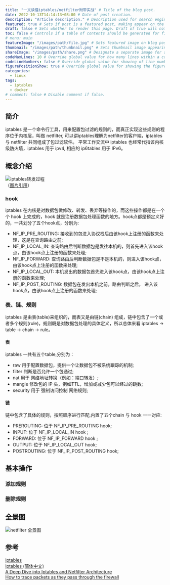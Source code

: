 ```yaml
---
title: "一文读懂iptables/netfilter附带实战" # Title of the blog post.
date: 2022-10-13T14:14:13+08:00 # Date of post creation.
description: "Article description." # Description used for search engine.
featured: true # Sets if post is a featured post, making appear on the home page side bar.
draft: false # Sets whether to render this page. Draft of true will not be rendered.
toc: false # Controls if a table of contents should be generated for first-level links automatically.
# menu: main
featureImage: "/images/path/file.jpg" # Sets featured image on blog post.
thumbnail: "/images/path/thumbnail.png" # Sets thumbnail image appearing inside card on homepage.
shareImage: "/images/path/share.png" # Designate a separate image for social media sharing.
codeMaxLines: 10 # Override global value for how many lines within a code block before auto-collapsing.
codeLineNumbers: false # Override global value for showing of line numbers within code block.
figurePositionShow: true # Override global value for showing the figure label.
categories:
  - linux
tags:
  - iptables
  - docker
# comment: false # Disable comment if false.
---
```


## 简介
iptables 是一个命令行工具，用来配置包过滤的规则的，而真正实现这些规则的程序位于内核层，叫做 netfilter, 可以讲iptables理解为netfilter的客户端，iptables 与 netfilter 共同组成了包过滤软件。
平常工作交流中 iptables 也经常代指该内核级防火墙，iptables 用于 ipv4, 相应的 ip6tables 用于 IPv6。  

## 概念介绍
![iptables转发过程](/iptables/iptables.png)  
（[图片引用](https://wiki.archlinux.org/title/iptables_(%E7%AE%80%E4%BD%93%E4%B8%AD%E6%96%87))）

### hook 
iptables 在内核是对数据包做修改、转发、丢弃等操作的，而这些操作都是在一个个 hook 上完成的，hook 就是注册数据包处理函数的地方。hook点都是预定义好的，一共划分了五个hook点，分别为:  
- NF_IP_PRE_ROUTING: 接收到的包进入协议栈后由该hook上注册的函数来处理，这是在查询路由之前;  
- NF_IP_LOCAL_IN: 查询路由后判断数据包是发往本机的，则首先进入该hook点，由该hook点上注册的函数来处理;  
- NF_IP_FORWARD: 查询路由后判断数据包是不是本机的，则进入该hook点，由该hook点上注册的函数来处理;  
- NF_IP_LOCAL_OUT: 本机发出的数据包首先进入该hook点，由该hook点上注册的函数来处理;  
- NF_IP_POST_ROUTING: 数据包在发出本机之前，路由判断之后， 进入该hook点，由该hook点上注册的函数来处理;  

### 表、链、规则
iptables 是由表(table)来组织的，而表又是由链(chain) 组成，链中包含了一个或者多个规则(rule)，规则既是对数据包处理的具体定义，所以总体来看
iptables -> table -> chain -> rule。

#### 表
iptables 一共有五个table,分别为：
- raw 用于配置数据包，提供一个让数据包不被系统跟踪的机制;  
- filter 判断是否允许一个包通过;  
- nat 用于 网络地址转换（例如：端口转发）;  
- mangle 修改包的 IP 头，例如TTL，增加或减少包可以经过的跳数;  
- security 用于 强制访问控制 网络规则;  

#### 链
链中包含了具体的规则，按照顺序进行匹配,内置了五个chain 与 hook 一一对应:
- PREROUTING: 位于 NF_IP_PRE_ROUTING hook;
- INPUT: 位于 NF_IP_LOCAL_IN hook ;
- FORWARD: 位于 NF_IP_FORWARD hook ;
- OUTPUT:  位于 NF_IP_LOCAL_OUT hook; 
- POSTROUTING: 位于 NF_IP_POST_ROUTING hook; 



## 基本操作

### 添加规则

### 删除规则


















## 全景图
![netfilter 全景图](/iptables/Netfilter-packet-flow.svg.png)

## 参考  
[iptables](https://www.netfilter.org/projects/iptables/index.html)  
[iptables (简体中文)](https://wiki.archlinux.org/title/iptables_(%E7%AE%80%E4%BD%93%E4%B8%AD%E6%96%87))   
[A Deep Dive into Iptables and Netfilter Architecture](https://www.digitalocean.com/community/tutorials/a-deep-dive-into-iptables-and-netfilter-architecture)  
[How to trace packets as they pass through the firewall](https://sleeplessbeastie.eu/2020/11/13/how-to-trace-packets-as-they-pass-through-the-firewall/)  